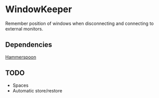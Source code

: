 # WindowKeeper

Remember position of windows when disconnecting and connecting to external monitors.

## Dependencies
[Hammerspoon](https://www.hammerspoon.org)

## TODO
* Spaces
* Automatic store/restore
